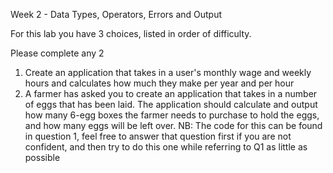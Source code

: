 Week 2 - Data Types, Operators, Errors and Output

For this lab you have 3 choices, listed in order of difficulty.

Please complete any 2


1. Create an application that takes in a user's monthly wage and weekly hours and calculates how much they make per year and per hour
2.  A farmer has asked you to create an application that takes in a number of eggs that has been laid. The application should calculate and output how many 6-egg boxes the farmer needs to purchase to hold the eggs, and how many eggs will be left over. NB: The code for this can be found in question 1, feel free to answer that question first if you are not confident, and then try to do this one while referring to Q1 as little as possible
